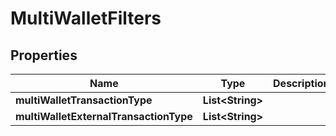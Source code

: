 
# MultiWalletFilters

## Properties
Name | Type | Description | Notes
------------ | ------------- | ------------- | -------------
**multiWalletTransactionType** | **List&lt;String&gt;** |  |  [optional]
**multiWalletExternalTransactionType** | **List&lt;String&gt;** |  |  [optional]



